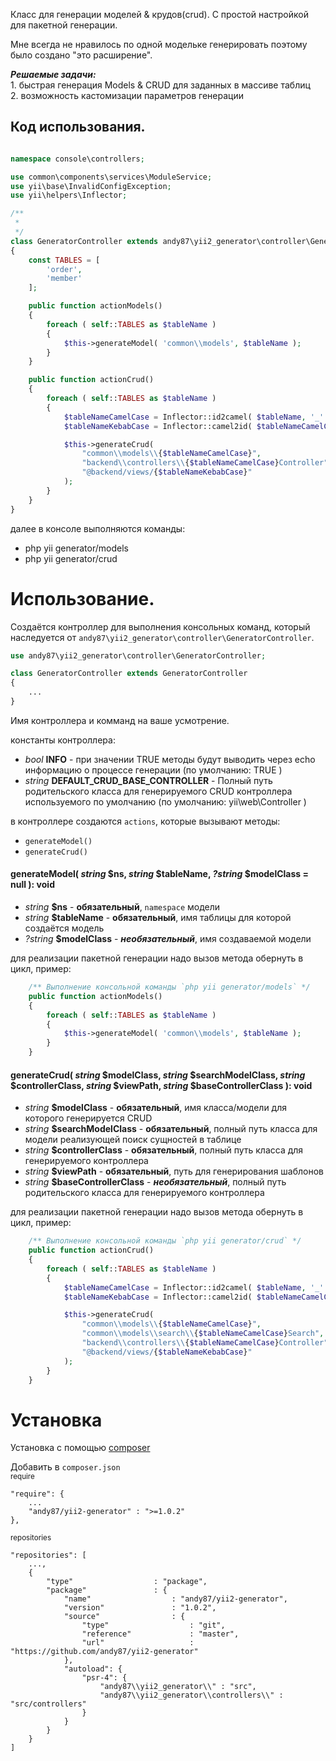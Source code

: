 Класс для генерации моделей & крудов(crud). С простой настройкой для пакетной генерации.  
  
Мне всегда не нравилось по одной модельке генерировать поэтому было создано "это расширение".  
  
***Решаемые задачи:*** 
<br> 1. быстрая генерация Models & CRUD для заданных в массиве таблиц
<br> 2. возможность кастомизации параметров генерации

## Код использования.
```php

namespace console\controllers;

use common\components\services\ModuleService;
use yii\base\InvalidConfigException;
use yii\helpers\Inflector;

/**
 *
 */
class GeneratorController extends andy87\yii2_generator\controller\GeneratorController
{
    const TABLES = [
        'order',
        'member'
    ];

    public function actionModels()
    {
        foreach ( self::TABLES as $tableName )
        {
            $this->generateModel( 'common\\models', $tableName );
        }
    }

    public function actionCrud()
    {
        foreach ( self::TABLES as $tableName )
        {
            $tableNameCamelCase = Inflector::id2camel( $tableName, '_' );
            $tableNameKebabCase = Inflector::camel2id( $tableNameCamelCase );

            $this->generateCrud(
                "common\\models\\{$tableNameCamelCase}",
                "backend\\controllers\\{$tableNameCamelCase}Controller",
                "@backend/views/{$tableNameKebabCase}"
            );
        }
    }
}
```
далее в консоле выполняются команды:
* php yii generator/models
* php yii generator/crud



# Использование.
Создаётся контроллер для выполнения консольных команд, который наследуется от `andy87\yii2_generator\controller\GeneratorController`.

```php
use andy87\yii2_generator\controller\GeneratorController;

class GeneratorController extends GeneratorController
{
    ...
}
```
Имя контроллера и комманд на ваше усмотрение.

константы контроллера:
 * *bool* **INFO** - при значении TRUE методы будут выводить через echo информацию о процессе генерации (по умолчанию: TRUE )
 * *string* **DEFAULT_CRUD_BASE_CONTROLLER** - Полный путь родительского класса для генерируемого CRUD контроллера используемого по умолчанию (по умолчанию: yii\web\Controller )

 
в контроллере создаются `actions`, которые вызывают методы:
* `generateModel()`
* `generateCrud()`  
  
#### generateModel( *string* $ns, *string* $tableName, *?string* $modelClass = null ): void
* *string* **$ns** - **обязательный**, `namespace` модели
* *string* **$tableName** - **обязательный**, имя таблицы для которой создаётся модель
* *?string* **$modelClass** - ***необязательный***, имя создаваемой модели

для реализации пакетной генерации надо вызов метода обернуть в цикл, пример:
```php
    /** Выполнение консольной команды `php yii generator/models` */
    public function actionModels()
    {
        foreach ( self::TABLES as $tableName )
        {
            $this->generateModel( 'common\\models', $tableName );
        }
    }
```  
  
#### generateCrud( *string* $modelClass, *string* $searchModelClass, *string* $controllerClass, *string* $viewPath, *string* $baseControllerClass ): void
* *string* **$modelClass** - **обязательный**, имя класса/модели для которого генерируется CRUD
* *string* **$searchModelClass** - **обязательный**, полный путь класса для модели реализующей поиск сущностей в таблице
* *string* **$controllerClass** - **обязательный**, полный путь класса для генерируемого контроллера
* *string* **$viewPath** - **обязательный**, путь для генерирования шаблонов
* *string* **$baseControllerClass** - ***необязательный***, полный путь родительского класса для генерируемого контроллера

для реализации пакетной генерации надо вызов метода обернуть в цикл, пример:
```php
    /** Выполнение консольной команды `php yii generator/crud` */
    public function actionCrud()
    {
        foreach ( self::TABLES as $tableName )
        {
            $tableNameCamelCase = Inflector::id2camel( $tableName, '_' );
            $tableNameKebabCase = Inflector::camel2id( $tableNameCamelCase );

            $this->generateCrud(
                "common\\models\\{$tableNameCamelCase}",
                "common\\models\\search\\{$tableNameCamelCase}Search",
                "backend\\controllers\\{$tableNameCamelCase}Controller",
                "@backend/views/{$tableNameKebabCase}"
            );
        }
    }
```


# Установка
Установка с помощью [composer](https://getcomposer.org/download/)  

Добавить в `composer.json`  
<small>require</small>
```
"require": {
    ...
    "andy87/yii2-generator" : ">=1.0.2"
},
```
<small>repositories</small>
```
"repositories": [
    ...,
    {
        "type"                  : "package",
        "package"               : {
            "name"                  : "andy87/yii2-generator",
            "version"               : "1.0.2",
            "source"                : {
                "type"                  : "git",
                "reference"             : "master",
                "url"                   : "https://github.com/andy87/yii2-generator"
            },
            "autoload": {
                "psr-4": {
                    "andy87\\yii2_generator\\" : "src",
                    "andy87\\yii2_generator\\controllers\\" : "src/controllers"
                }
            }
        }
    }
]
```

